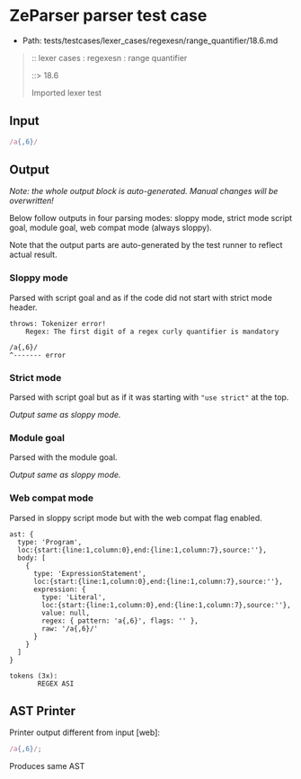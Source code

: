 # ZeParser parser test case

- Path: tests/testcases/lexer_cases/regexesn/range_quantifier/18.6.md

> :: lexer cases : regexesn : range quantifier
>
> ::> 18.6
>
> Imported lexer test

## Input

`````js
/a{,6}/
`````

## Output

_Note: the whole output block is auto-generated. Manual changes will be overwritten!_

Below follow outputs in four parsing modes: sloppy mode, strict mode script goal, module goal, web compat mode (always sloppy).

Note that the output parts are auto-generated by the test runner to reflect actual result.

### Sloppy mode

Parsed with script goal and as if the code did not start with strict mode header.

`````
throws: Tokenizer error!
    Regex: The first digit of a regex curly quantifier is mandatory

/a{,6}/
^------- error
`````

### Strict mode

Parsed with script goal but as if it was starting with `"use strict"` at the top.

_Output same as sloppy mode._

### Module goal

Parsed with the module goal.

_Output same as sloppy mode._

### Web compat mode

Parsed in sloppy script mode but with the web compat flag enabled.

`````
ast: {
  type: 'Program',
  loc:{start:{line:1,column:0},end:{line:1,column:7},source:''},
  body: [
    {
      type: 'ExpressionStatement',
      loc:{start:{line:1,column:0},end:{line:1,column:7},source:''},
      expression: {
        type: 'Literal',
        loc:{start:{line:1,column:0},end:{line:1,column:7},source:''},
        value: null,
        regex: { pattern: 'a{,6}', flags: '' },
        raw: '/a{,6}/'
      }
    }
  ]
}

tokens (3x):
       REGEX ASI
`````


## AST Printer

Printer output different from input [web]:

````js
/a{,6}/;
````

Produces same AST
